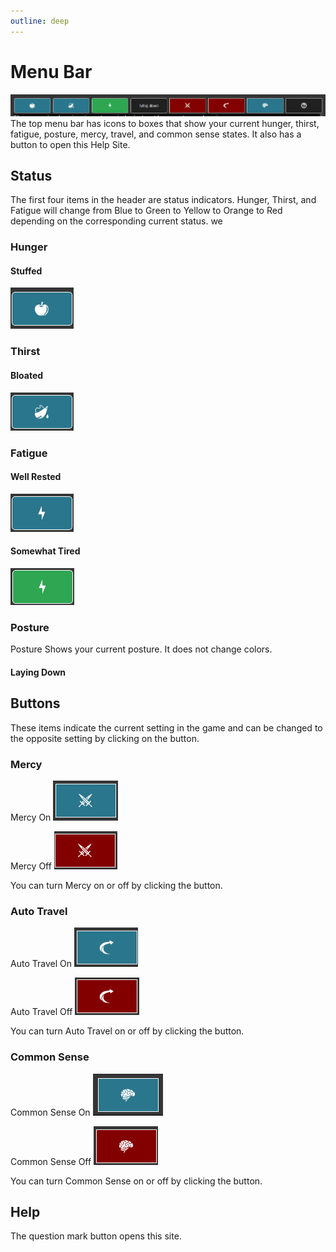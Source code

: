 ```yaml
---
outline: deep
---
```


# Menu Bar
![Menu Bar](menu-bar-00.png)
The top menu bar has icons to boxes that show your current hunger, thirst, fatigue, posture, mercy, travel, and common sense states. It also has a button to open this Help Site.

## Status

The first four items in the header are status indicators.  Hunger, Thirst, and Fatigue will change from Blue to Green to Yellow to Orange to Red depending on the corresponding current status. we 

### Hunger

#### Stuffed
![Stuffed](hunger-stuffed.png)

### Thirst

#### Bloated
![Bloated](thirst-bloated.png)

### Fatigue

#### Well Rested
![Well Rested](fatigue-well-rested.png)

#### Somewhat Tired
![Somewhat Tired](fatigue-somewhat-tired.png)

### Posture

Posture Shows your current posture.  It does not change colors. 

#### Laying Down


## Buttons

These items indicate the current setting in the game and can be changed to the opposite setting by clicking on the button. 

### Mercy

Mercy On
![Mercy On](mercy-00.png)

Mercy Off
![Mercy Off](mercy-01.png)

You can turn Mercy on or off by clicking the button.

### Auto Travel

Auto Travel On
![Auto Travel On](auto-travel-00.png)

Auto Travel Off
![Auto Travel Off](auto-travel-01.png)

You can turn Auto Travel on or off by clicking the button.

### Common Sense

Common Sense On
![Common Sense On](common-sense-00.png)

Common Sense Off
![Common Sense Off](common-sense-01.png)

You can turn Common Sense on or off by clicking the button.

## Help

The question mark button opens this site. 


